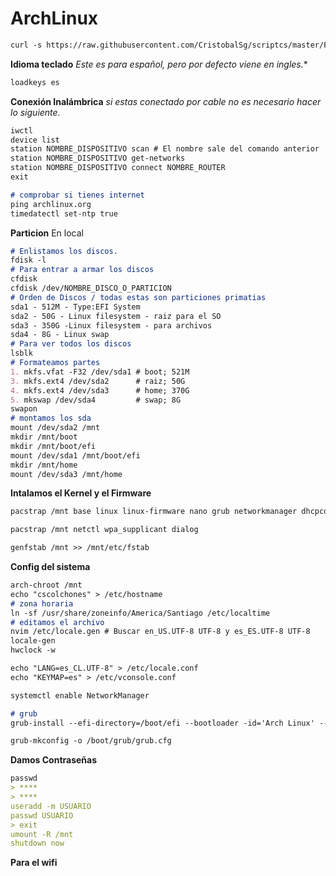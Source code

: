 # ArchLinux
```md
curl -s https://raw.githubusercontent.com/CristobalSg/scriptcs/master/ForDiscos.sh -o ArchScript.sh ; chmod +x ArchScript.sh ; ./ArchScript.sh
```

**Idioma teclado**
*Este es para español, pero por defecto viene en ingles.**
```md 
loadkeys es
 ```


**Conexión Inalámbrica**
*si estas conectado por cable no es necesario hacer lo siguiente.*
```md 
iwctl 
device list 
station NOMBRE_DISPOSITIVO scan # El nombre sale del comando anterior 
station NOMBRE_DISPOSITIVO get-networks 
station NOMBRE_DISPOSITIVO connect NOMBRE_ROUTER 
exit

# comprobar si tienes internet 
ping archlinux.org 
timedatectl set-ntp true
 ```

**Particion**
En local
```md 
# Enlistamos los discos. 
fdisk -l 
# Para entrar a armar los discos
cfdisk
cfdisk /dev/NOMBRE_DISCO_O_PARTICION
# Orden de Discos / todas estas son particiones primatias
sda1 - 512M - Type:EFI System
sda2 - 50G - Linux filesystem - raiz para el SO
sda3 - 350G -Linux filesystem - para archivos
sda4 - 8G - Linux swap
# Para ver todos los discos
lsblk
# Formateamos partes
1. mkfs.vfat -F32 /dev/sda1 # boot; 521M 
3. mkfs.ext4 /dev/sda2      # raiz; 50G
4. mkfs.ext4 /dev/sda3      # home; 370G
5. mkswap /dev/sda4         # swap; 8G
swapon
# montamos los sda
mount /dev/sda2 /mnt
mkdir /mnt/boot
mkdir /mnt/boot/efi
mount /dev/sda1 /mnt/boot/efi
mkdir /mnt/home
mount /dev/sda3 /mnt/home
```

**Intalamos el Kernel y el Firmware**
```md
pacstrap /mnt base linux linux-firmware nano grub networkmanager dhcpcd efibootmgr

pacstrap /mnt netctl wpa_supplicant dialog

genfstab /mnt >> /mnt/etc/fstab
```

**Config del sistema**
```md
arch-chroot /mnt
echo "cscolchones" > /etc/hostname
# zona horaria
ln -sf /usr/share/zoneinfo/America/Santiago /etc/localtime
# editamos el archivo
nvim /etc/locale.gen # Buscar en_US.UTF-8 UTF-8 y es_ES.UTF-8 UTF-8
locale-gen
hwclock -w

echo "LANG=es_CL.UTF-8" > /etc/locale.conf 
echo "KEYMAP=es" > /etc/vconsole.conf 

systemctl enable NetworkManager 

# grub
grub-install --efi-directory=/boot/efi --bootloader -id='Arch Linux' --target=x86_64-efi

grub-mkconfig -o /boot/grub/grub.cfg
```

**Damos Contraseñas**
```md 
passwd 
> ****
> ****
useradd -m USUARIO 
passwd USUARIO 
> exit  
umount -R /mnt 
shutdown now
```

**Para el wifi**
```md 

```
